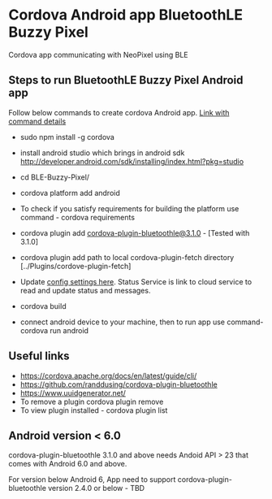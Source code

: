 # Cordova Android app BluetoothLE Buzzy Pixel

Cordova app communicating with NeoPixel using BLE

## Steps to run BluetoothLE Buzzy Pixel Android app

Follow below commands to create cordova Android app. [Link with command details](https://cordova.apache.org/docs/en/latest/guide/cli/)

* sudo npm install -g cordova
* install android studio which brings in android sdk http://developer.android.com/sdk/installing/index.html?pkg=studio

* cd BLE-Buzzy-Pixel/
* cordova platform add android
* To check if you satisfy requirements for building the platform use command - cordova requirements
* cordova plugin add cordova-plugin-bluetoothle@3.1.0 - [Tested with 3.1.0]
* cordova plugin add path to local cordova-plugin-fetch directory [../Plugins/cordove-plugin-fetch]
* Update [config settings here](https://github.com/mozilla/project_haiku.iot/blob/master/Bluetooth/nRF51822/PhoneGap/BLE-Buzzy-Pixel/www/js/config.js). Status Service is link to cloud service to read and update status and messages.
* cordova build
* connect android device to your machine, then to run app use command- cordova run android

## Useful links
* https://cordova.apache.org/docs/en/latest/guide/cli/
* https://github.com/randdusing/cordova-plugin-bluetoothle
* https://www.uuidgenerator.net/
* To remove a plugin cordova plugin remove <plugin-name>
* To view plugin installed - cordova plugin list


## Android version < 6.0

cordova-plugin-bluetoothle 3.1.0 and above needs Andoid API > 23 that comes with Android 6.0 and above.

For version below Android 6, App need to support cordova-plugin-bluetoothle version 2.4.0 or below - TBD

